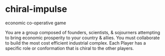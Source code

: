 # chiral-impulse
economic co-operative game

You are a group composed of founders, scientists, & sojourners attempting to bring economic prosperity to your country & allies. You must collaborate to build the most cost efficient industrial complex. Each Player has a specific role or conformation that is chiral to the other players.
